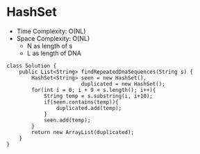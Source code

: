 # HashSet
* Time Complexity: O(NL)
* Space Complexity: O(NL)
	* N as length of s
	* L as length of DNA
```
class Solution {
    public List<String> findRepeatedDnaSequences(String s) {
        HashSet<String> seen = new HashSet(),
                        duplicated = new HashSet();
        for(int i = 0; i + 9 < s.length(); i++){
            String temp = s.substring(i, i+10);
            if(seen.contains(temp)){
                duplicated.add(temp);
            }
            seen.add(temp);
        }
        return new ArrayList(duplicated);
    }
}
```